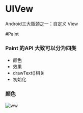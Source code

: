 # UIVew
Android﻿三大瓶颈之一：自定义 View

#Paint
### Paint 的API 大致可以分为四类

- 颜色
- 效果
- drawText()相关
- 初始化

### 颜色

![ww](https://ws3.sinaimg.cn/large/52eb2279ly1fig6dcywn2j20j909yabu.jpg)